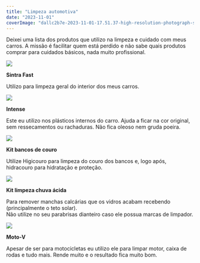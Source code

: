 ```yaml
---
title: "Limpeza automotiva"
date: "2023-11-01"
coverImage: "dallc2b7e-2023-11-01-17.51.37-high-resolution-photograph-showcasing-a-hand-firmly-gripping-an-automotive-cleaning-brush-as-it-scrubs-a-component-of-a-vehicle.-the-scene-is-well-li.png"
---
```


Deixei uma lista dos produtos que utilizo na limpeza e cuidado com meus carros. A missão é facilitar quem está perdido e não sabe quais produtos comprar para cuidados básicos, nada muito profissional.

[![](https://garagemdomadeira.com/wp-content/uploads/2023/11/screenshot-2023-11-01-as-17.18.38.jpg?w=1024)](https://mercadolivre.com.br/sec/1Muxz77)

**Sintra Fast**

Utilizo para limpeza geral do interior dos meus carros.

[![](https://garagemdomadeira.com/wp-content/uploads/2023/11/screenshot-2023-11-01-as-17.20.36.jpg?w=1024)](https://mercadolivre.com/sec/2B9bdvq)

**Intense**

Este eu utilizo nos plásticos internos do carro. Ajuda a ficar na cor original, sem ressecamentos ou rachaduras. Não fica oleoso nem gruda poeira.

[![](https://garagemdomadeira.com/wp-content/uploads/2023/11/screenshot-2023-11-01-as-17.22.40.jpg?w=1024)](https://mercadolivre.com.br/sec/2dTMxWX)

**Kit bancos de couro**

Utilize Higicouro para limpeza do couro dos bancos e, logo após, hidracouro para hidratação e proteção.

[![](https://garagemdomadeira.com/wp-content/uploads/2023/11/screenshot-2023-11-01-as-17.23.53.jpg?w=1024)](https://mercadolivre.com.br/sec/1sPTN8w)

**Kit limpeza chuva ácida**

Para remover manchas calcárias que os vidros acabam recebendo (principalmente o teto solar).  
Não utilize no seu parabrisas dianteiro caso ele possua marcas de limpador.

[![](https://garagemdomadeira.com/wp-content/uploads/2023/11/screenshot-2023-11-01-as-17.29.04.jpg?w=1024)](https://mercadolivre.com.br/sec/2ztq7c2)

**Moto-V**

Apesar de ser para motocicletas eu utilizo ele para limpar motor, caixa de rodas e tudo mais. Rende muito e o resultado fica muito bom.
